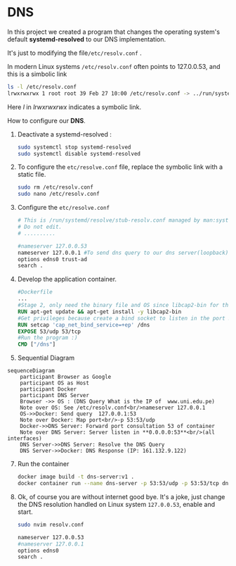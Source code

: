 # DNS 

In this project we created a program that changes the operating system's default **systemd-resolved** to our DNS implementation.



It's just to modifying the file`/etc/resolv.conf` .

In modern Linux systems `/etc/resolv.conf` often points to 127.0.0.53, and this is a simbolic link 

```bash
ls -l /etc/resolv.conf
lrwxrwxrwx 1 root root 39 Feb 27 10:00 /etc/resolv.conf -> ../run/systemd/resolve/stub-resolv.conf

```

Here *l* in *lrwxrwxrwx* indicates a symbolic link.

How to configure our **DNS**.

1. Deactivate a systemd-resolved :
   ```bash	
   sudo systemctl stop systemd-resolved
   sudo systemctl disable systemd-resolved
   ```

2. To configure the `etc/resolve.conf` file, replace the symbolic link with a static file.

   ```bash
   sudo rm /etc/resolv.conf
   sudo nano /etc/resolv.conf
   ```

4. Configure the `etc/resolve.conf` 

   ```bash
   # This is /run/systemd/resolve/stub-resolv.conf managed by man:systemd-resolved(8).
   # Do not edit.
   # ..........
   
   #nameserver 127.0.0.53
   nameserver 127.0.0.1 #To send dns query to our dns server(loopback)
   options edns0 trust-ad
   search .
   ```


5. Develop the application container.
   ```dockerfile
   #Dockerfile
   ...
   #Stage 2, only need the binary file and OS since libcap2-bin for the root privileges 
   RUN apt-get update && apt-get install -y libcap2-bin
   #Get privileges because create a bind socket to listen in the port 53
   RUN setcap 'cap_net_bind_service=+ep' /dns
   EXPOSE 53/udp 53/tcp
   #Run the program :)
   CMD ["/dns"]
   ```
   
   
   
6. Sequential Diagram

```mermaid
sequenceDiagram    
	participant Browser as Google
	participant OS as Host
    participant Docker
    participant DNS Server
	Browser ->> OS : (DNS Query What is the IP of  www.uni.edu.pe)
    Note over OS: See /etc/resolv.conf<br/>nameserver 127.0.0.1
    OS->>Docker: Send query  127.0.0.1:53
    Note over Docker: Map port<br/>-p 53:53/udp
    Docker->>DNS Server: Forward port consultation 53 of container
    Note over DNS Server: Server listen in **0.0.0.0:53**<br/>(all interfaces)
    DNS Server->>DNS Server: Resolve the DNS Query
    DNS Server->>Docker: DNS Response (IP: 161.132.9.122)

```



7. Run the container 

   ```bash
   docker image build -t dns-server:v1 .
   docker container run --name dns-server -p 53:53/udp -p 53:53/tcp dns-server:v1 
   ```

   

8. Ok, of course you are without internet good bye. It's a joke, just change the DNS resolution handled on Linux system ```127.0.0.53```, enable and start.

   ```bash
   sudo nvim resolv.conf
   ```

   ```bash
   nameserver 127.0.0.53
   #nameserver 127.0.0.1
   options edns0
   search .
   ```

   ```bash
   
   
   ```
